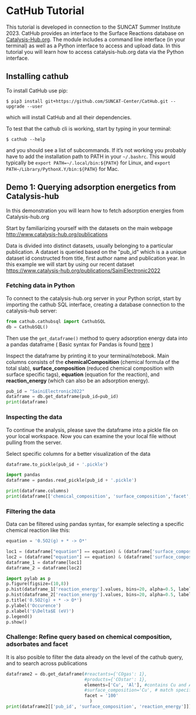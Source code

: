 # CatHub Tutorial

This tutorial is developed in connection to the SUNCAT Summer Institute 2023.  CatHub provides an interface to the Surface Reactions database on [Catalysis-Hub.org](http://www.catalysis-hub.org). The module includes a command line interface (in your terminal) as well as a Python interface to access and upload data. In this tutorial you will learn how to access catalysis-hub.org data via the Python interface.

## Installing cathub
To install CatHub use pip:

    $ pip3 install git+https://github.com/SUNCAT-Center/CatHub.git --upgrade --user

which will install CatHub and all their dependencies.

To test that the cathub cli is working, start by typing in your terminal:

    $ cathub --help

and you should see a list of subcommands. If it’s not working you probably have to add the installation path to PATH in your `~/.bashrc`. This would typically be `export PATH=~/.local/bin:${PATH}` for Linux, and `export PATH~/Library/PythonX.Y/bin:${PATH}` for Mac.


## Demo 1: Querying adsorption energetics from Catalysis-hub
In this demonstration you will learn how to fetch adsorption energies from Catalysis-hub.org

Start by familiarizing yourself with the datasets on the main webpage http://www.catalysis-hub.org/publications

Data is divided into distinct datasets, usually belonging to a particular publication. A dataset is queried based on the "pub_id"  which is a a unique dataset id constructed from title, first author name and publication year. In this example we will start by using our recent dataset https://www.catalysis-hub.org/publications/SainiElectronic2022


### Fetching data in Python
To connect to the catalysis-hub.org server in your Python script, start by importing the cathub SQL interface, creating a database connection to the catalysis-hub server:


```python
from cathub.cathubsql import CathubSQL
db = CathubSQL()
```

Then use the `get_dataframe()` method to query adsorption energy data into a pandas dataframe ( Basic syntax for Pandas is found [here](https://pandas.pydata.org/pandas-docs/stable/getting_started/intro_tutorials/03_subset_data.html#min-tut-03-subset) )

Inspect the dataframe by printing it to your terminal/notebook. Main columns consists of the <b> chemicalComposition </b> (chemical formula of the total slab), <b>surface_composition</b> (reduced chemical composition with surface specific tags), <b> equation </b> (equation for the reaction), and <b>reaction_energy </b> (which can also be an adsorption energy).


```python
pub_id = "SainiElectronic2022"
dataframe = db.get_dataframe(pub_id=pub_id)
print(dataframe)
```

### Inspecting the data
To continue the analysis, please save the dataframe into a pickle file on your local workspace. Now you can examine the your local file without pulling from the server.

Select specific columns for a better visualization of the data


```python
dataframe.to_pickle(pub_id + '.pickle')

import pandas
dataframe = pandas.read_pickle(pub_id + '.pickle')

print(dataframe.columns)
print(dataframe[['chemical_composition', 'surface_composition','facet', 'equation', 'reaction_energy']].to_markdown())
```

### Filtering the data

Data can be filtered using pandas syntax, for example selecting a specific chemical reaction like this:



```python
equation = '0.5O2(g) + * -> O*'  

loc1 = (dataframe["equation"] == equation) & (dataframe['surface_composition'].str.contains('Au5'))
loc2 = (dataframe["equation"] == equation) & (dataframe['surface_composition'].str.contains('Cu5'))
dataframe_1 = dataframe[loc1]
dataframe_2 = dataframe[loc2]

import pylab as p
p.figure(figsize=(10,8))
p.hist(dataframe_1['reaction_energy'].values, bins=20, alpha=0.5, label='Au5M')
p.hist(dataframe_2['reaction_energy'].values, bins=20, alpha=0.5, label='Cu5M')
p.title('0.5O2(g) + * -> O*')
p.ylabel('Occurence')
p.xlabel('$\Delta$E (eV)')
p.legend()
p.show()
```

### Challenge: Refine query based on chemical composition, adsorbates and facet
It is also posible to filter the data already on the level of the cathub query, and to search across publications


```python
dataframe2 = db.get_dataframe(#reactants={'COgas': 1},
                              #products={'COstar': 1},
                              elements=['Cu', 'Al'], #contains Cu and Al
                              #surface_composition='Cu', # match specific composition
                              facet = '100'
                                )
print(dataframe2[['pub_id', 'surface_composition', 'reaction_energy']])
```
